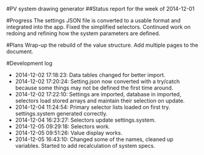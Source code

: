 #PV system drawing generator
##Status report for the week of 2014-12-01

#Progress
The settings JSON file is converted to a usable format and integrated into the app. Fixed the simplified selectors.
Continued work on redoing and refining how the system parameters are defined.

#Plans
Wrap-up the rebuild of the value structure. Add multiple pages to the document.

#Development log
* 2014-12-02 17:18:23: Data tables changed for better import.
* 2014-12-02 17:20:24: Setting.json now converted with a try/catch because some things may not be defined the first time around.
* 2014-12-02 17:22:10: Settings are imported, database in imported, selectors load stored arrays and maintain their selection on update.
* 2014-12-04 11:24:54: Primary selector lists loaded on first try. settings.system generated correctly.
* 2014-12-04 16:23:27: Selectors update settings.system.
* 2014-12-05 09:29:18: Selectors work.
* 2014-12-05 09:51:26: Value display works.
* 2014-12-05 16:43:10: Changed some of the names, cleaned up variables. Started to add recalculation of system specs.
